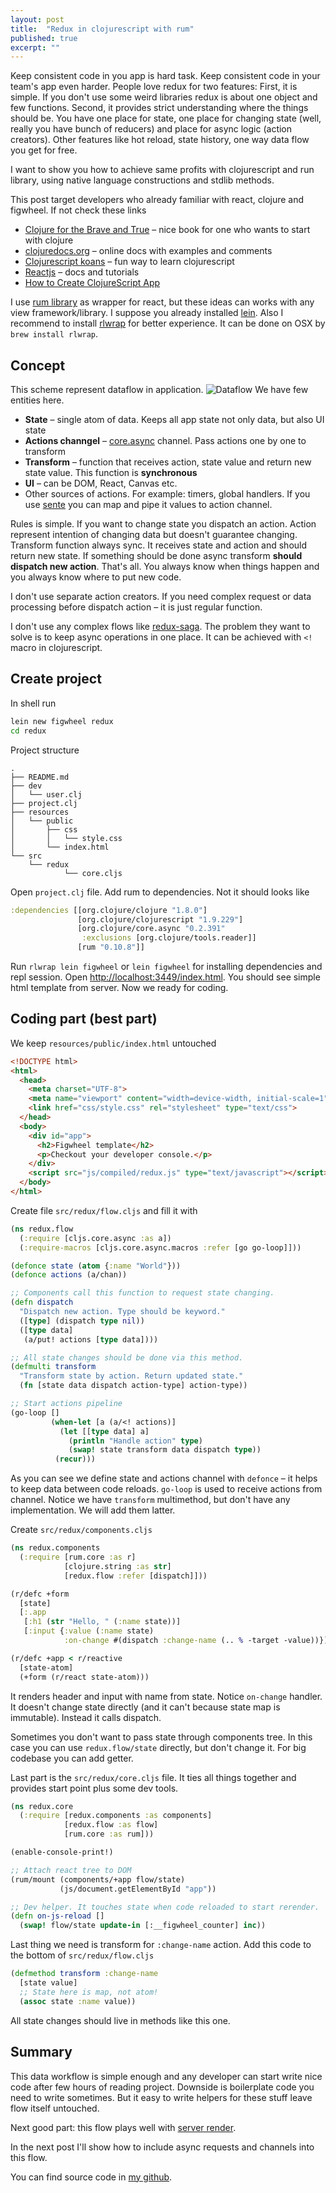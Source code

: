 ```yaml
---
layout: post
title:  "Redux in clojurescript with rum"
published: true
excerpt: ""
---
```


Keep consistent code in you app is hard task. Keep consistent code in your team's app even harder. People love redux for two features:
First, it is simple. If you don't use some weird libraries redux is about one object and few functions.
Second, it provides strict understanding where the things should be. You have one place for state, one place for changing state (well, really you have bunch of reducers) and place for async logic (action creators).
Other features like hot reload, state history, one way data flow you get for free.

I want to show you how to achieve same profits with clojurescript and run library, using native language constructions and stdlib methods. 

This post target developers who already familiar with react, clojure and figwheel. If not check these links

* [Clojure for the Brave and True](http://www.braveclojure.com/) – nice book for one who wants to start with clojure
* [clojuredocs.org](http://clojuredocs.org/) – online docs with examples and comments
* [Clojurescript koans](http://clojurescriptkoans.com/) – fun way to learn clojurescript
* [Reactjs](https://facebook.github.io/react/) – docs and tutorials
* [How to Create ClojureScript App](https://medium.com/@roman01la/how-to-create-clojurescript-app-4e38778c4762)

I use [rum library](https://github.com/tonsky/rum) as wrapper for react, but these ideas can works with any view framework/library.
I suppose you already installed [lein](https://leiningen.org/#install).
Also I recommend to install [rlwrap](https://github.com/hanslub42/rlwrap) for better experience. It can be done on OSX by `brew install rlwrap`.

## Concept
This scheme represent dataflow in application.
![Dataflow][1]
We have few entities here.

* **State** – single atom of data. Keeps all app state not only data, but also UI state
* **Actions channgel** – [core.async](https://clojure.github.io/core.async/) channel. Pass actions one by one to transform
* **Transform** – function that receives action, state value and return new state value. This function is **synchronous**
* **UI** – can be DOM, React, Canvas etc.
* Other sources of actions. For example: timers, global handlers. If you use [sente](https://github.com/ptaoussanis/sente) you can map and pipe it values to action channel.

Rules is simple. If you want to change state you dispatch an action. Action represent intention of changing data but doesn't guarantee changing. Transform function always sync. It receives state and action and should return new state. If something should be done async transform **should dispatch new action**. That's all. You always know when things happen and you always know where to put new code.

I don't use separate action creators. If you need complex request or data processing before dispatch action – it is just regular function.

I don't use any complex flows like [redux-saga](https://github.com/redux-saga/redux-saga). The problem they want to solve is to keep async operations in one place. It can be achieved with `<!` macro in clojurescript.

## Create project
In shell run

```bash
lein new figwheel redux
cd redux
```

Project structure

```
.
├── README.md
├── dev
│   └── user.clj
├── project.clj
├── resources
│   └── public
│       ├── css
│       │   └── style.css
│       └── index.html
└── src
    └── redux
            └── core.cljs
```

Open `project.clj` file. Add rum to dependencies. Not it should looks like

```clojure
:dependencies [[org.clojure/clojure "1.8.0"]
               [org.clojure/clojurescript "1.9.229"]
               [org.clojure/core.async "0.2.391"
                :exclusions [org.clojure/tools.reader]]
               [rum "0.10.8"]]
```

Run `rlwrap lein figwheel` or `lein figwheel` for installing dependencies and repl session.
Open [http://localhost:3449/index.html](http://localhost:3449/index.html). You should see simple html template from server. Now we ready for coding.

## Coding part (best part)
We keep `resources/public/index.html` untouched
```html
<!DOCTYPE html>
<html>
  <head>
    <meta charset="UTF-8">
    <meta name="viewport" content="width=device-width, initial-scale=1">
    <link href="css/style.css" rel="stylesheet" type="text/css">
  </head>
  <body>
    <div id="app">
      <h2>Figwheel template</h2>
      <p>Checkout your developer console.</p>
    </div>
    <script src="js/compiled/redux.js" type="text/javascript"></script>
  </body>
</html>
```

Create file `src/redux/flow.cljs` and fill it with

```clojure
(ns redux.flow
  (:require [cljs.core.async :as a])
  (:require-macros [cljs.core.async.macros :refer [go go-loop]]))

(defonce state (atom {:name "World"}))
(defonce actions (a/chan))

;; Components call this function to request state changing.
(defn dispatch
  "Dispatch new action. Type should be keyword."
  ([type] (dispatch type nil))
  ([type data]
   (a/put! actions [type data])))

;; All state changes should be done via this method.
(defmulti transform
  "Transform state by action. Return updated state."
  (fn [state data dispatch action-type] action-type))

;; Start actions pipeline
(go-loop []
         (when-let [a (a/<! actions)]
           (let [[type data] a]
             (println "Handle action" type)
             (swap! state transform data dispatch type))
          (recur)))
```

As you can see we define state and actions channel with `defonce` – it helps to keep data between code reloads.
`go-loop` is used to receive actions from channel.
Notice we have `transform` multimethod, but don't have any implementation. We will add them latter.

Create `src/redux/components.cljs`

```clojure
(ns redux.components
  (:require [rum.core :as r]
            [clojure.string :as str]
            [redux.flow :refer [dispatch]]))

(r/defc +form
  [state]
  [:.app
   [:h1 (str "Hello, " (:name state))]
   [:input {:value (:name state)
            :on-change #(dispatch :change-name (.. % -target -value))}]])

(r/defc +app < r/reactive
  [state-atom]
  (+form (r/react state-atom)))
```
It renders header and input with name from state. Notice `on-change` handler. It doesn't change state directly (and it can't because state map is immutable). Instead it calls dispatch.

Sometimes you don't want to pass state through components tree. In this case you can use `redux.flow/state` directly, but don't change it. For big codebase you can add getter.

Last part is the `src/redux/core.cljs` file. It ties all things together and provides start point plus some dev tools.

```clojure
(ns redux.core
  (:require [redux.components :as components]
            [redux.flow :as flow]
            [rum.core :as rum]))

(enable-console-print!)

;; Attach react tree to DOM
(rum/mount (components/+app flow/state)
           (js/document.getElementById "app"))

;; Dev helper. It touches state when code reloaded to start rerender.
(defn on-js-reload []
  (swap! flow/state update-in [:__figwheel_counter] inc))
```

Last thing we need is transform for `:change-name` action. Add this code to the bottom of `src/redux/flow.cljs`

```clojure
(defmethod transform :change-name
  [state value]
  ;; State here is map, not atom!
  (assoc state :name value))
```

All state changes should live in methods like this one.

## Summary
This data workflow is simple enough and any developer can start write nice code after few hours of reading project. Downside is boilerplate code you need to write sometimes. But it easy to write helpers for these stuff leave flow itself untouched.

Next good part: this flow plays well with [server render](http://slonoed.net/clojure-render-react).

In the next post I'll show how to include async requests and channels into this flow.

You can find source code in [my github](https://github.com/slonoed/blog-redux-in-closurescript-with-rum).

[1]: /assets/img/redux-in-clojurescript-with-rum/flow.png "flow"
